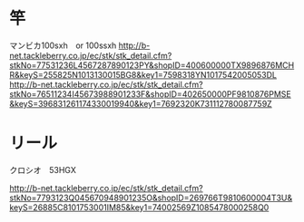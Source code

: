 # 竿

マンビカ100sxh　or 100ssxh
http://b-net.tackleberry.co.jp/ec/stk/stk_detail.cfm?stkNo=77531236L4567287890123PY&shopID=400600000TX9896876MCHR&keyS=255825N1013130015BG8&key1=7598318YN1017542005053DL
http://b-net.tackleberry.co.jp/ec/stk/stk_detail.cfm?stkNo=76511234I45673988901233F&shopID=402650000PF9810876PMSE&keyS=396831261174330019940&key1=7692320K731112780087759Z

# リール　

クロシオ　53HGX　

http://b-net.tackleberry.co.jp/ec/stk/stk_detail.cfm?stkNo=7793123Q045670948901235O&shopID=269766T9810600004T3U&keyS=26885C8101753001IM85&key1=74002569Z1085478000258Q0


